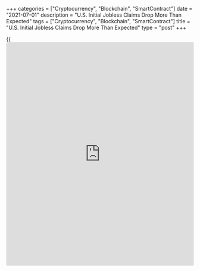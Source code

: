 +++
categories = ["Cryptocurrency", "Blockchain", "SmartContract"]
date = "2021-07-01"
description = "U.S. Initial Jobless Claims Drop More Than Expected"
tags = ["Cryptocurrency", "Blockchain", "SmartContract"]
title = "U.S. Initial Jobless Claims Drop More Than Expected"
type = "post"
+++

{{<iframe id="large-banner" src="https://www.bounty.group/#slide=13.0" width="100%" height="600" scrolling="no" style="border: 0px solid rgb(216, 221, 230); border-radius: 3px;">}}

A day ahead of the release of the more closely watched monthly jobs
report, the Labor Department released a report on Thursday showing
first-time claims for U.S. unemployment benefits fell by more than
expected in the week ended June 26th.

The report said initial jobless claims slid to 364,000, a decrease of
51,000 from the previous week's revised level of 415,000.

Economist had expected jobless claims to dip to 393,000 from the 411,000
originally reported for the previous week.

With the bigger than expected decrease, jobless claims fell to their
lowest level since hitting 256,000 in the week ended March 14, 2020.

For comments and feedback [contact](https://www.playgroundfx.com/contact/): editorial@rtt[news](https://www.letsplayfx.com/blog/forex-news-website/).com

[Economic News][1]

 **What parts of the world are seeing the best (and worst) economic
performances lately? Click[here][2] to check out our [Econ Scorecard][2]
and find out! See up-to-the-moment [ranking](https://www.playgroundfx.com/blog/crypto-exchange-ranking/)s for the best and worst
performers in [GDP][3], [unemployment rate][4], [inflation][5] and much
more.**

   1. www.rtt[news](https://www.letsplayfx.com/blog/forex-news-website/).com/Content/EconomicNews.aspx
   2. www.rtt[news](https://www.letsplayfx.com/blog/forex-news-website/).com/economic-scorecard/world-rank/retail-sales/highest-performance.aspx
   3. www.rtt[news](https://www.letsplayfx.com/blog/forex-news-website/).com/economic-scorecard/world-rank/GDP/highest-performance.aspx
   4. www.rtt[news](https://www.letsplayfx.com/blog/forex-news-website/).com/economic-scorecard/world-rank/unemployment-rate/lowest-performance.aspx
   5. www.rtt[news](https://www.letsplayfx.com/blog/forex-news-website/).com/economic-scorecard/world-rank/CPI/highest-performance.aspx